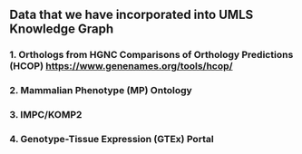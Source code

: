 ## Data that we have incorporated into UMLS Knowledge Graph
### 1. Orthologs from HGNC Comparisons of Orthology Predictions (HCOP) https://www.genenames.org/tools/hcop/
### 2. Mammalian Phenotype (MP) Ontology
### 3. IMPC/KOMP2
### 4. Genotype-Tissue Expression (GTEx) Portal 
